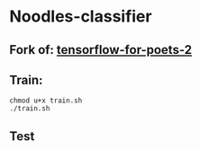 # Noodles-classifier

## Fork of: [tensorflow-for-poets-2](https://github.com/googlecodelabs/tensorflow-for-poets-2)

## Train:

```
chmod u+x train.sh
./train.sh
```


## Test
